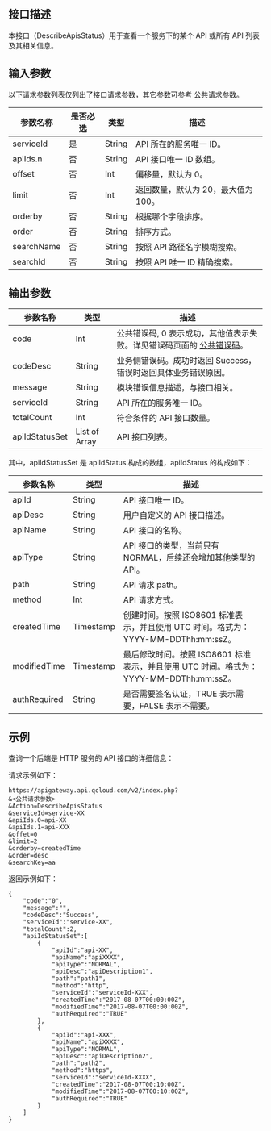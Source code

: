 ## 接口描述
本接口（DescribeApisStatus）用于查看一个服务下的某个 API 或所有 API 列表及其相关信息。
​
## 输入参数

以下请求参数列表仅列出了接口请求参数，其它参数可参考 [公共请求参数](/document/api/213/6976)。

| 参数名称       | 是否必选 | 类型     | 描述                                       |
| ---------- | ---- | ------ | ---------------------------------------- |
| serviceId  | 是    | String | API 所在的服务唯一 ID。                            |
| apiIds.n   | 否    | String | API 接口唯一 ID 数组。                             |
| offset     | 否    | Int    | 偏移量，默认为 0。                                |
| limit      | 否    | Int    | 返回数量，默认为 20，最大值为 100。                      |
| orderby    | 否    | String | 根据哪个字段排序。                                |
| order      | 否    | String | 排序方式。                                    |
| searchName | 否    | String | 按照 API 路径名字模糊搜索。                           |
| searchId   | 否    | String | 按照 API 唯一 ID 精确搜索。                           |


## 输出参数
| 参数名称           | 类型            | 描述                                       |
| -------------- | ------------- | ---------------------------------------- |
| code           | Int           | 公共错误码, 0 表示成功，其他值表示失败。详见错误码页面的 <a href="http://tce.fsphere.cn/doc/api/372/%E9%94%99%E8%AF%AF%E7%A0%81#1.E3.80.81.E5.85.AC.E5.85.B1.E9.94.99.E8.AF.AF.E7.A0.81" title="公共错误码">公共错误码</a>。 |
| codeDesc       | String        | 业务侧错误码。成功时返回 Success，错误时返回具体业务错误原因。       |
| message        | String        | 模块错误信息描述，与接口相关。                          |
| serviceId      | String        | API 所在的服务唯一 ID。                            |
| totalCount     | Int           | 符合条件的 API 接口数量。                            |
| apiIdStatusSet | List of Array | API 接口列表。                                 |

其中，apiIdStatusSet 是 apiIdStatus 构成的数组，apiIdStatus 的构成如下：

| 参数名称         | 类型        | 描述                                       |
| ------------ | --------- | ---------------------------------------- |
| apiId        | String    | API 接口唯一 ID。                               |
| apiDesc      | String    | 用户自定义的 API 接口描述。                           |
| apiName      | String    | API 接口的名称。                                |
| apiType      | String    | API 接口的类型，当前只有 NORMAL，后续还会增加其他类型的 API。      |
| path         | String    | API 请求 path。                               |
| method       | Int       | API 请求方式。                                 |
| createdTime  | Timestamp | 创建时间。按照 ISO8601 标准表示，并且使用 UTC 时间。格式为：YYYY-MM-DDThh:mm:ssZ。 |
| modifiedTime | Timestamp | 最后修改时间。按照 ISO8601 标准表示，并且使用 UTC 时间。格式为：YYYY-MM-DDThh:mm:ssZ。 |
| authRequired | String    | 是否需要签名认证，TRUE 表示需要，FALSE 表示不需要。            |

## 示例 

查询一个后端是 HTTP 服务的 API 接口的详细信息：

请求示例如下：
```
https://apigateway.api.qcloud.com/v2/index.php?
&<公共请求参数>
&Action=DescribeApisStatus
&serviceId=service-XX
&apiIds.0=api-XX
&apiIds.1=api-XXX
&offet=0
&limit=2
&orderby=createdTime
&order=desc
&searchKey=aa
```
返回示例如下：
```
{
    "code":"0",
    "message":"",
    "codeDesc":"Success", 
    "serviceId":"service-XX",
    "totalCount":2,
	"apiIdStatusSet":[
		{
			"apiId":"api-XX",
			"apiName":"apiXXXX",
			"apiType":"NORMAL",
			"apiDesc":"apiDescription1",
			"path":"path1",
			"method":"http",
			"serviceId":"serviceId-XXX",
			"createdTime":"2017-08-07T00:00:00Z",
			"modifiedTime":"2017-08-07T00:00:00Z",
			"authRequired":"TRUE"
		},
		{
			"apiId":"api-XXX",
			"apiName":"apiXXXX",
			"apiType":"NORMAL",
			"apiDesc":"apiDescription2",
			"path":"path2",
			"method":"https",
			"serviceId":"serviceId-XXXX",
			"createdTime":"2017-08-07T00:10:00Z",
			"modifiedTime":"2017-08-07T00:10:00Z",
			"authRequired":"TRUE"
		}
	]
}
```
